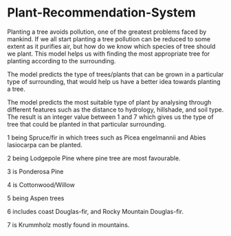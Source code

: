 # Plant-Recommendation-System

Planting a tree avoids pollution, one of the greatest problems faced by mankind. If we all start planting a tree pollution can be reduced to some extent as it purifies air, but how do we know which species of tree should we plant. This model helps us with finding the most appropriate tree for planting according to the surrounding.

The model predicts the type of trees/plants that can be grown in a particular type of surrounding, that would help us have a better idea towards planting a tree.

The model predicts the most suitable type of plant by analysing through different features such as the distance to hydrology, hillshade, and soil type.
The result is an integer value between 1 and 7 which gives us the type of tree that could be planted in that particular surrounding.

1 being Spruce/fir in which trees such as Picea engelmannii and Abies lasiocarpa can be planted.

2 being Lodgepole Pine where pine tree are most favourable.

3 is Ponderosa Pine

4 is Cottonwood/Willow

5 being Aspen trees

6 includes coast Douglas-fir, and Rocky Mountain Douglas-fir.

7 is Krummholz mostly found in mountains.

